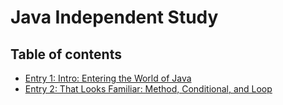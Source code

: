 # Java Independent Study


## Table of contents

+ [Entry 1: Intro: Entering the World of Java](entries/entry01.md)
+ [Entry 2: That Looks Familiar: Method, Conditional, and Loop](entries/entry02.md)

<br>
